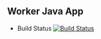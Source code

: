 ## Worker Java App

  * Build Status
  [![Build Status](http://fef89d14158b.ngrok.io/buildStatus/icon?job=instavote%2Fworker-build)](http://fef89d14158b.ngrok.io/job/instavote/job/worker-build/)
